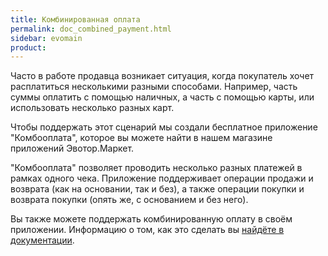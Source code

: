 ```yaml
---
title: Комбинированная оплата
permalink: doc_combined_payment.html
sidebar: evomain
product:
---
```


Часто в работе продавца возникает ситуация, когда покупатель хочет расплатиться несколькими разными способами. Например, часть суммы оплатить с помощью наличных, а часть с помощью карты, или использовать несколько разных карт.

Чтобы поддержать этот сценарий мы создали бесплатное приложение "Комбооплата", которое вы можете найти в нашем магазине приложений Эвотор.Маркет.

"Комбооплата" позволяет проводить несколько разных платежей в рамках одного чека. Приложение поддерживает операции продажи и возврата (как на основании, так и без), а также операции покупки и возврата покупки (опять же, с основанием и без него).

<!-- В упрощённом виде, схема комбинированной оплаты выглядит следующим образом:

{% include image.html file="ТУТ ДОЛЖЕН БЫТЬ ФАЙЛ СО УПРОЩЁННОЙ СХЕМОЙ КОМБИНИРОВАННОЙ ОПЛАТЫ. ЕСЛИ ПРИМЕНИМО, КОНЕЧНО." max-width="" border="" url="" caption="" alt="" %} -->

Вы также можете поддержать комбинированную оплату в своём приложении. Информацию о том, как это сделать вы [найдёте в документации](./doc_java_combined_payment.html).
